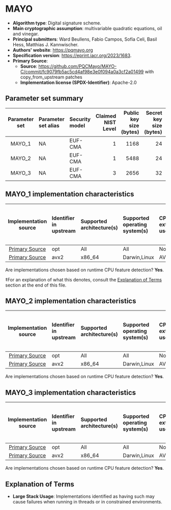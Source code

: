 # MAYO

- **Algorithm type**: Digital signature scheme.
- **Main cryptographic assumption**: multivariable quadratic equations, oil and vinegar.
- **Principal submitters**: Ward Beullens, Fabio Campos, Sofía Celi, Basil Hess, Matthias J. Kannwischer.
- **Authors' website**: https://pqmayo.org
- **Specification version**: https://eprint.iacr.org/2023/1683.
- **Primary Source**<a name="primary-source"></a>:
  - **Source**: https://github.com/PQCMayo/MAYO-C/commit/fc9079fb5ac5cd4af98e3e0f094a0a3cf2a01499 with copy_from_upstream patches
  - **Implementation license (SPDX-Identifier)**: Apache-2.0


## Parameter set summary

|  Parameter set  | Parameter set alias   | Security model   |   Claimed NIST Level |   Public key size (bytes) |   Secret key size (bytes) |   Signature size (bytes) |
|:---------------:|:----------------------|:-----------------|---------------------:|--------------------------:|--------------------------:|-------------------------:|
|     MAYO\_1     | NA                    | EUF-CMA          |                    1 |                      1168 |                        24 |                      321 |
|     MAYO\_2     | NA                    | EUF-CMA          |                    1 |                      5488 |                        24 |                      180 |
|     MAYO\_3     | NA                    | EUF-CMA          |                    3 |                      2656 |                        32 |                      577 |

## MAYO\_1 implementation characteristics

|       Implementation source       | Identifier in upstream   | Supported architecture(s)   | Supported operating system(s)   | CPU extension(s) used   | No branching-on-secrets claimed?   | No branching-on-secrets checked by valgrind?   | Large stack usage?‡   |
|:---------------------------------:|:-------------------------|:----------------------------|:--------------------------------|:------------------------|:-----------------------------------|:-----------------------------------------------|:----------------------|
| [Primary Source](#primary-source) | opt                      | All                         | All                             | None                    | True                               | True                                           | False                 |
| [Primary Source](#primary-source) | avx2                     | x86\_64                     | Darwin,Linux                    | AVX2                    | True                               | True                                           | False                 |

Are implementations chosen based on runtime CPU feature detection? **Yes**.

 ‡For an explanation of what this denotes, consult the [Explanation of Terms](#explanation-of-terms) section at the end of this file.

## MAYO\_2 implementation characteristics

|       Implementation source       | Identifier in upstream   | Supported architecture(s)   | Supported operating system(s)   | CPU extension(s) used   | No branching-on-secrets claimed?   | No branching-on-secrets checked by valgrind?   | Large stack usage?   |
|:---------------------------------:|:-------------------------|:----------------------------|:--------------------------------|:------------------------|:-----------------------------------|:-----------------------------------------------|:---------------------|
| [Primary Source](#primary-source) | opt                      | All                         | All                             | None                    | True                               | True                                           | False                |
| [Primary Source](#primary-source) | avx2                     | x86\_64                     | Darwin,Linux                    | AVX2                    | True                               | True                                           | False                |

Are implementations chosen based on runtime CPU feature detection? **Yes**.

## MAYO\_3 implementation characteristics

|       Implementation source       | Identifier in upstream   | Supported architecture(s)   | Supported operating system(s)   | CPU extension(s) used   | No branching-on-secrets claimed?   | No branching-on-secrets checked by valgrind?   | Large stack usage?   |
|:---------------------------------:|:-------------------------|:----------------------------|:--------------------------------|:------------------------|:-----------------------------------|:-----------------------------------------------|:---------------------|
| [Primary Source](#primary-source) | opt                      | All                         | All                             | None                    | True                               | True                                           | False                |
| [Primary Source](#primary-source) | avx2                     | x86\_64                     | Darwin,Linux                    | AVX2                    | True                               | True                                           | False                |

Are implementations chosen based on runtime CPU feature detection? **Yes**.

## Explanation of Terms

- **Large Stack Usage**: Implementations identified as having such may cause failures when running in threads or in constrained environments.